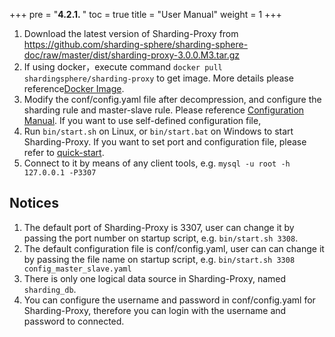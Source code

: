 +++
pre = "<b>4.2.1. </b>"
toc = true
title = "User Manual"
weight = 1
+++

1. Download the latest version of Sharding-Proxy from https://github.com/sharding-sphere/sharding-sphere-doc/raw/master/dist/sharding-proxy-3.0.0.M3.tar.gz
1. If using docker，execute command `docker pull shardingsphere/sharding-proxy` to get image. More details please reference[Docker Image](/en/manual/sharding-proxy/docker/).
1. Modify the conf/config.yaml file after decompression, and configure the sharding rule and master-slave rule. Please reference [Configuration Manual](/en/manual/sharding-proxy/configuration/). If you want
to use self-defined configuration file, 
1. Run `bin/start.sh` on Linux, or `bin/start.bat` on Windows to start Sharding-Proxy. If you want to set port and configuration file, please refer to [quick-start](/en/quick-start/sharding-proxy-quick-start/).
1. Connect to it by means of any client tools, e.g. `mysql -u root -h 127.0.0.1 -P3307`

## Notices

1. The default port of Sharding-Proxy is 3307, user can change it by passing the port number on startup script, e.g. `bin/start.sh 3308`.
1. The default configuration file is conf/config.yaml, user can can change it by passing the file name on startup script, e.g. `bin/start.sh 3308 config_master_slave.yaml`
1. There is only one logical data source in Sharding-Proxy, named `sharding_db`.
1. You can configure the username and password in conf/config.yaml for Sharding-Proxy, therefore you can login with the username and password to connected.
